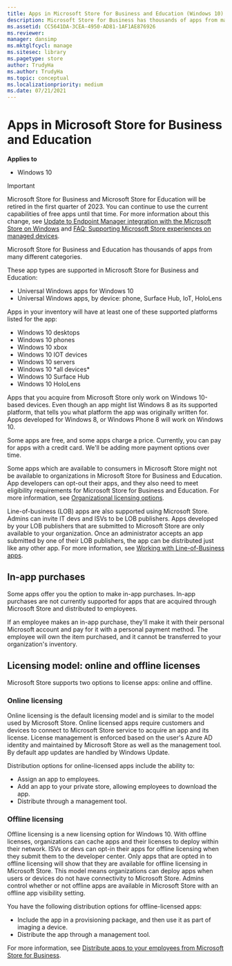 ```yaml
---
title: Apps in Microsoft Store for Business and Education (Windows 10)
description: Microsoft Store for Business has thousands of apps from many different categories.
ms.assetid: CC5641DA-3CEA-4950-AD81-1AF1AE876926
ms.reviewer: 
manager: dansimp
ms.mktglfcycl: manage
ms.sitesec: library
ms.pagetype: store
author: TrudyHa
ms.author: TrudyHa
ms.topic: conceptual
ms.localizationpriority: medium
ms.date: 07/21/2021
---
```


# Apps in Microsoft Store for Business and Education


**Applies to**

-   Windows 10

> [!IMPORTANT]
> Microsoft Store for Business and Microsoft Store for Education will be retired in the first quarter of 2023. You can continue to use the current capabilities of free apps until that time. For more information about this change, see [Update to Endpoint Manager integration with the Microsoft Store on Windows](https://techcommunity.microsoft.com/t5/windows-it-pro-blog/update-to-endpoint-manager-integration-with-the-microsoft-store/ba-p/3585077) and [FAQ: Supporting Microsoft Store experiences on managed devices](https://techcommunity.microsoft.com/t5/windows-management/faq-supporting-microsoft-store-experiences-on-managed-devices/m-p/3585286).

Microsoft Store for Business and Education has thousands of apps from many different categories.

These app types are supported in Microsoft Store for Business and Education:

- Universal Windows apps for Windows 10
- Universal Windows apps, by device: phone, Surface Hub, IoT, HoloLens

Apps in your inventory will have at least one of these supported platforms listed for the app:

- Windows 10 desktops
- Windows 10 phones
- Windows 10 xbox
- Windows 10 IOT devices
- Windows 10 servers
- Windows 10 \*all devices\*
- Windows 10 Surface Hub
- Windows 10 HoloLens

Apps that you acquire from Microsoft Store only work on Windows 10-based devices. Even though an app might list Windows 8 as its supported platform, that tells you what platform the app was originally written for. Apps developed for Windows 8, or Windows Phone 8 will work on Windows 10.

Some apps are free, and some apps charge a price. Currently, you can pay for apps with a credit card. We'll be adding more payment options over time.

Some apps which are available to consumers in Microsoft Store might not be available to organizations in Microsoft Store for Business and Education. App developers can opt-out their apps, and they also need to meet eligibility requirements for Microsoft Store for Business and Education. For more information, see [Organizational licensing options](/windows/uwp/publish/organizational-licensing). 

Line-of-business (LOB) apps are also supported using Microsoft Store. Admins can invite IT devs and ISVs to be LOB publishers. Apps developed by your LOB publishers that are submitted to Microsoft Store are only available to your organization. Once an administrator accepts an app submitted by one of their LOB publishers, the app can be distributed just like any other app. For more information, see [Working with Line-of-Business apps](working-with-line-of-business-apps.md).

## In-app purchases

Some apps offer you the option to make in-app purchases. In-app purchases are not currently supported for apps that are acquired through Microsoft Store and distributed to employees.

If an employee makes an in-app purchase, they'll make it with their personal Microsoft account and pay for it with a personal payment method. The employee will own the item purchased, and it cannot be transferred to your organization's inventory.

## <a href="" id="licensing-model"></a>Licensing model: online and offline licenses

Microsoft Store supports two options to license apps: online and offline.

### Online licensing
Online licensing is the default licensing model and is similar to the model used by Microsoft Store. Online licensed apps require customers and devices to connect to Microsoft Store service to acquire an app and its license. License management is enforced based on the user's Azure AD identity and maintained by Microsoft Store as well as the management tool. By default app updates are handled by Windows Update.

Distribution options for online-licensed apps include the ability to:

- Assign an app to employees.
- Add an app to your private store, allowing employees to download the app.
- Distribute through a management tool.

### Offline licensing
Offline licensing is a new licensing option for Windows 10. With offline licenses, organizations can cache apps and their licenses to deploy within their network. ISVs or devs can opt-in their apps for offline licensing when they submit them to the developer center. Only apps that are opted in to offline licensing will show that they are available for offline licensing in Microsoft Store. This model means organizations can deploy apps when users or devices do not have connectivity to Microsoft Store. Admins control whether or not offline apps are available in Microsoft Store with an offline app visibility setting. 

You have the following distribution options for offline-licensed apps:

- Include the app in a provisioning package, and then use it as part of imaging a device.
- Distribute the app through a management tool.

For more information, see [Distribute apps to your employees from Microsoft Store for Business](distribute-apps-to-your-employees-microsoft-store-for-business.md).